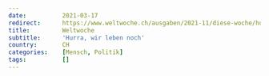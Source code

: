 ```yaml
---
date:          2021-03-17
redirect:      https://www.weltwoche.ch/ausgaben/2021-11/diese-woche/hurra-wir-leben-noch-die-weltwoche-ausgabe-11-2021.html
title:         Weltwoche
subtitle:      'Hurra, wir leben noch'
country:       CH
categories:    [Mensch, Politik]
tags:          []
---
```

